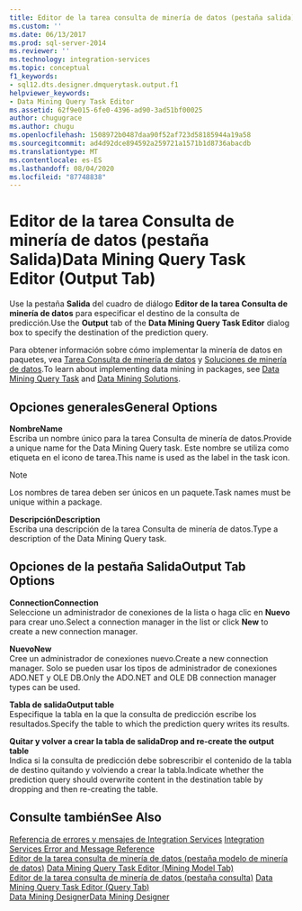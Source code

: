 ```yaml
---
title: Editor de la tarea consulta de minería de datos (pestaña salida) | Microsoft Docs
ms.custom: ''
ms.date: 06/13/2017
ms.prod: sql-server-2014
ms.reviewer: ''
ms.technology: integration-services
ms.topic: conceptual
f1_keywords:
- sql12.dts.designer.dmquerytask.output.f1
helpviewer_keywords:
- Data Mining Query Task Editor
ms.assetid: 62f9e015-6fe0-4396-ad90-3ad51bf00025
author: chugugrace
ms.author: chugu
ms.openlocfilehash: 1508972b0487daa90f52af723d58185944a19a58
ms.sourcegitcommit: ad4d92dce894592a259721a1571b1d8736abacdb
ms.translationtype: MT
ms.contentlocale: es-ES
ms.lasthandoff: 08/04/2020
ms.locfileid: "87748838"
---
```

# <a name="data-mining-query-task-editor-output-tab"></a><span data-ttu-id="dbbc8-102">Editor de la tarea Consulta de minería de datos (pestaña Salida)</span><span class="sxs-lookup"><span data-stu-id="dbbc8-102">Data Mining Query Task Editor (Output Tab)</span></span>
  <span data-ttu-id="dbbc8-103">Use la pestaña **Salida** del cuadro de diálogo **Editor de la tarea Consulta de minería de datos** para especificar el destino de la consulta de predicción.</span><span class="sxs-lookup"><span data-stu-id="dbbc8-103">Use the **Output** tab of the **Data Mining Query Task Editor** dialog box to specify the destination of the prediction query.</span></span>  
  
 <span data-ttu-id="dbbc8-104">Para obtener información sobre cómo implementar la minería de datos en paquetes, vea [Tarea Consulta de minería de datos](control-flow/data-mining-query-task.md) y [Soluciones de minería de datos](https://docs.microsoft.com/analysis-services/data-mining/data-mining-solutions).</span><span class="sxs-lookup"><span data-stu-id="dbbc8-104">To learn about implementing data mining in packages, see [Data Mining Query Task](control-flow/data-mining-query-task.md) and [Data Mining Solutions](https://docs.microsoft.com/analysis-services/data-mining/data-mining-solutions).</span></span>  
  
## <a name="general-options"></a><span data-ttu-id="dbbc8-105">Opciones generales</span><span class="sxs-lookup"><span data-stu-id="dbbc8-105">General Options</span></span>  
 <span data-ttu-id="dbbc8-106">**Nombre**</span><span class="sxs-lookup"><span data-stu-id="dbbc8-106">**Name**</span></span>  
 <span data-ttu-id="dbbc8-107">Escriba un nombre único para la tarea Consulta de minería de datos.</span><span class="sxs-lookup"><span data-stu-id="dbbc8-107">Provide a unique name for the Data Mining Query task.</span></span> <span data-ttu-id="dbbc8-108">Este nombre se utiliza como etiqueta en el icono de tarea.</span><span class="sxs-lookup"><span data-stu-id="dbbc8-108">This name is used as the label in the task icon.</span></span>  
  
> [!NOTE]  
>  <span data-ttu-id="dbbc8-109">Los nombres de tarea deben ser únicos en un paquete.</span><span class="sxs-lookup"><span data-stu-id="dbbc8-109">Task names must be unique within a package.</span></span>  
  
 <span data-ttu-id="dbbc8-110">**Descripción**</span><span class="sxs-lookup"><span data-stu-id="dbbc8-110">**Description**</span></span>  
 <span data-ttu-id="dbbc8-111">Escriba una descripción de la tarea Consulta de minería de datos.</span><span class="sxs-lookup"><span data-stu-id="dbbc8-111">Type a description of the Data Mining Query task.</span></span>  
  
## <a name="output-tab-options"></a><span data-ttu-id="dbbc8-112">Opciones de la pestaña Salida</span><span class="sxs-lookup"><span data-stu-id="dbbc8-112">Output Tab Options</span></span>  
 <span data-ttu-id="dbbc8-113">**Connection**</span><span class="sxs-lookup"><span data-stu-id="dbbc8-113">**Connection**</span></span>  
 <span data-ttu-id="dbbc8-114">Seleccione un administrador de conexiones de la lista o haga clic en **Nuevo** para crear uno.</span><span class="sxs-lookup"><span data-stu-id="dbbc8-114">Select a connection manager in the list or click **New** to create a new connection manager.</span></span>  
  
 <span data-ttu-id="dbbc8-115">**Nuevo**</span><span class="sxs-lookup"><span data-stu-id="dbbc8-115">**New**</span></span>  
 <span data-ttu-id="dbbc8-116">Cree un administrador de conexiones nuevo.</span><span class="sxs-lookup"><span data-stu-id="dbbc8-116">Create a new connection manager.</span></span> <span data-ttu-id="dbbc8-117">Solo se pueden usar los tipos de administrador de conexiones ADO.NET y OLE DB.</span><span class="sxs-lookup"><span data-stu-id="dbbc8-117">Only the ADO.NET and OLE DB connection manager types can be used.</span></span>  
  
 <span data-ttu-id="dbbc8-118">**Tabla de salida**</span><span class="sxs-lookup"><span data-stu-id="dbbc8-118">**Output table**</span></span>  
 <span data-ttu-id="dbbc8-119">Especifique la tabla en la que la consulta de predicción escribe los resultados.</span><span class="sxs-lookup"><span data-stu-id="dbbc8-119">Specify the table to which the prediction query writes its results.</span></span>  
  
 <span data-ttu-id="dbbc8-120">**Quitar y volver a crear la tabla de salida**</span><span class="sxs-lookup"><span data-stu-id="dbbc8-120">**Drop and re-create the output table**</span></span>  
 <span data-ttu-id="dbbc8-121">Indica si la consulta de predicción debe sobrescribir el contenido de la tabla de destino quitando y volviendo a crear la tabla.</span><span class="sxs-lookup"><span data-stu-id="dbbc8-121">Indicate whether the prediction query should overwrite content in the destination table by dropping and then re-creating the table.</span></span>  
  
## <a name="see-also"></a><span data-ttu-id="dbbc8-122">Consulte también</span><span class="sxs-lookup"><span data-stu-id="dbbc8-122">See Also</span></span>  
 <span data-ttu-id="dbbc8-123">[Referencia de errores y mensajes de Integration Services](../../2014/integration-services/integration-services-error-and-message-reference.md) </span><span class="sxs-lookup"><span data-stu-id="dbbc8-123">[Integration Services Error and Message Reference](../../2014/integration-services/integration-services-error-and-message-reference.md) </span></span>  
 <span data-ttu-id="dbbc8-124">[Editor de la tarea consulta de minería de datos &#40;pestaña modelo de minería de datos&#41;](../../2014/integration-services/data-mining-query-task-editor-mining-model-tab.md) </span><span class="sxs-lookup"><span data-stu-id="dbbc8-124">[Data Mining Query Task Editor &#40;Mining Model Tab&#41;](../../2014/integration-services/data-mining-query-task-editor-mining-model-tab.md) </span></span>  
 <span data-ttu-id="dbbc8-125">[Editor de la tarea consulta de minería de datos &#40;pestaña consulta&#41;](../../2014/integration-services/data-mining-query-task-editor-query-tab.md) </span><span class="sxs-lookup"><span data-stu-id="dbbc8-125">[Data Mining Query Task Editor &#40;Query Tab&#41;](../../2014/integration-services/data-mining-query-task-editor-query-tab.md) </span></span>  
 [<span data-ttu-id="dbbc8-126">Data Mining Designer</span><span class="sxs-lookup"><span data-stu-id="dbbc8-126">Data Mining Designer</span></span>](https://docs.microsoft.com/analysis-services/data-mining/data-mining-designer)  
  
  
